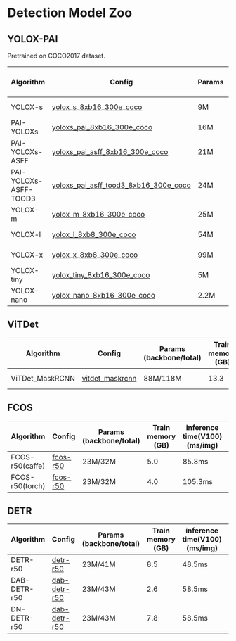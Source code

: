 # Detection Model Zoo

## YOLOX-PAI

Pretrained on COCO2017 dataset.

| Algorithm             | Config                                                       | Params | Train memory<br/>(GB) | Speed<sup>V100<br/><sub>fp16 b32 </sub> | mAP<sup>val<br/><sub>0.5:0.95</sub> | AP<sup>val<br/><sub>50</sub> | Download                                                     |
| --------------------- | ------------------------------------------------------------ | ------ | --------------------- | --------------------------------------- | ----------------------------------- | ---------------------------- | ------------------------------------------------------------ |
| YOLOX-s               | [yolox_s_8xb16_300e_coco](https://github.com/alibaba/EasyCV/tree/master/configs/detection/yolox/yolox_s_8xb16_300e_coco.py) | 9M     | 14.1                  | 0.68ms                                  | 40.0                                | 58.9                         | [model](http://pai-vision-data-hz.oss-cn-zhangjiakou.aliyuncs.com/EasyCV/modelzoo/detection/yolox/yolox_s_bs16_lr002/epoch_300.pth) - [log](http://pai-vision-data-hz.oss-cn-zhangjiakou.aliyuncs.com/EasyCV/modelzoo/detection/yolox/yolox_s_bs16_lr002/log.txt) |
| PAI-YOLOXs            | [yoloxs_pai_8xb16_300e_coco](https://github.com/alibaba/EasyCV/tree/master/configs/detection/yolox/pai_yoloxs_8xb16_300e_coco.py) | 16M    | 13.6                  | 0.71ms                                  | 41.4                                | 60.0                         | [model](http://pai-vision-data-hz.oss-cn-zhangjiakou.aliyuncs.com/EasyCV/modelzoo/detection/yolox/yolox-pai/model/pai_yoloxs.pth) - [log](http://pai-vision-data-hz.oss-cn-zhangjiakou.aliyuncs.com/EasyCV/modelzoo/detection/yolox/yolox-pai/log/pai_yoloxs.json) |
| PAI-YOLOXs-ASFF       | [yoloxs_pai_asff_8xb16_300e_coco](https://github.com/alibaba/EasyCV/tree/master/configs/detection/yolox/pai_yoloxs_asff_8xb16_300e_coco.py) | 21M    | 15.2                  | 0.87ms                                  | 42.8                                | 61.8                         | [model](http://pai-vision-data-hz.oss-cn-zhangjiakou.aliyuncs.com/EasyCV/modelzoo/detection/yolox/yolox-pai/model/pai_yoloxs_asff.pth) - [log](http://pai-vision-data-hz.oss-cn-zhangjiakou.aliyuncs.com/EasyCV/modelzoo/detection/yolox/yolox-pai/log/pai_yoloxs_asff.json) |
| PAI-YOLOXs-ASFF-TOOD3 | [yoloxs_pai_asff_tood3_8xb16_300e_coco](https://github.com/alibaba/EasyCV/tree/master/configs/detection/yolox/pai_yoloxs_asff_tood3_8xb16_300e_coco.py) | 24M    | 16.6                  | 1.15ms                                  | 43.9                                | 62.1                         | [model](http://pai-vision-data-hz.oss-cn-zhangjiakou.aliyuncs.com/EasyCV/modelzoo/detection/yolox/yolox-pai/model/pai_yoloxs_asff_tood3.pth) - [log](http://pai-vision-data-hz.oss-cn-zhangjiakou.aliyuncs.com/EasyCV/modelzoo/detection/yolox/yolox-pai/log/pai_yoloxs_asff_tood3.json) |
| YOLOX-m               | [yolox_m_8xb16_300e_coco](https://github.com/alibaba/EasyCV/tree/master/configs/detection/yolox/yolox_m_8xb16_300e_coco.py) | 25M    | 27.7                  | 1.52ms                                  | 46.3                                | 64.9                         | [model](http://pai-vision-data-hz.oss-cn-zhangjiakou.aliyuncs.com/EasyCV/modelzoo/detection/yolox/yolox_m_bs16_lr002/epoch_300.pth) - [log](http://pai-vision-data-hz.oss-cn-zhangjiakou.aliyuncs.com/EasyCV/modelzoo/detection/yolox/yolox_m_bs16_lr002/log.txt) |
| YOLOX-l               | [yolox_l_8xb8_300e_coco](https://github.com/alibaba/EasyCV/tree/master/configs/detection/yolox/yolox_m_8xb8_300e_coco.py) | 54M    | 26.1                  | 2.47ms                                  | 48.9                                | 67.5                         | [model](http://pai-vision-data-hz.oss-cn-zhangjiakou.aliyuncs.com/EasyCV/modelzoo/detection/yolox/yolox_l_bs8_lr001/epoch_290.pth) - [log](http://pai-vision-data-hz.oss-cn-zhangjiakou.aliyuncs.com/EasyCV/modelzoo/detection/yolox/yolox_l_bs8_lr001/log.txt) |
| YOLOX-x               | [yolox_x_8xb8_300e_coco](https://github.com/alibaba/EasyCV/tree/master/configs/detection/yolox/yolox_x_8xb8_300e_coco.py) | 99M    | 30.1                  | 4.74ms                                  | 50.9                                | 69.2                         | [model](http://pai-vision-data-hz.oss-cn-zhangjiakou.aliyuncs.com/EasyCV/modelzoo/detection/yolox/yolox_x_bs8_lr001/epoch_290.pth) - [log](http://pai-vision-data-hz.oss-cn-zhangjiakou.aliyuncs.com/EasyCV/modelzoo/detection/yolox/yolox_x_bs8_lr001/log.txt) |
| YOLOX-tiny            | [yolox_tiny_8xb16_300e_coco](https://github.com/alibaba/EasyCV/tree/master/configs/detection/yolox/yolox_tiny_8xb16_300e_coco.py) | 5M     | 6.7                   | 0.28ms                                  | 31.5                                | 49.2                         | [model](http://pai-vision-data-hz.oss-cn-zhangjiakou.aliyuncs.com/EasyCV/modelzoo/detection/yolox/yolox_tiny_bs16_lr002/epoch_300.pth) - [log](http://pai-vision-data-hz.oss-cn-zhangjiakou.aliyuncs.com/EasyCV/modelzoo/detection/yolox/yolox_tiny_bs16_lr002/log.txt) |
| YOLOX-nano            | [yolox_nano_8xb16_300e_coco](https://github.com/alibaba/EasyCV/tree/master/configs/detection/yolox/yolox_tiny_8xb16_300e_coco.py) | 2.2M   | 4.6                   | 0.19ms                                  | 26.5                                | 42.6                         | [model](http://pai-vision-data-hz.oss-cn-zhangjiakou.aliyuncs.com/EasyCV/modelzoo/detection/yolox/yolox_nano_bs16_lr002/epoch_300.pth) - [log](http://pai-vision-data-hz.oss-cn-zhangjiakou.aliyuncs.com/EasyCV/modelzoo/detection/yolox/yolox_nano_bs16_lr002/log.txt) |

## ViTDet

| Algorithm  | Config                                                       | Params<br/>(backbone/total)                      | Train memory<br/>(GB) | inference time(V100)<br/>(ms/img)                      | bbox_mAP<sup>val<br/><sub>0.5:0.95</sub> | mask_mAP<sup>val<br/><sub>0.5:0.95</sub> | Download                                                     |
| ---------- | ------------------------------------------------------------ | ------------------------ | ------------------------------------------------------------ | ------------------------------------------------------------ | ------------------------------------------------------------ | ------------------------------------------------------------ | ------------------------------------------------------------ |
| ViTDet_MaskRCNN    | [vitdet_maskrcnn](https://github.com/alibaba/EasyCV/tree/master/configs/detection/vitdet/vitdet_100e.py) | 88M/118M | 13.3 | 163ms | 50.57                   | 44.96          | [model](https://pai-vision-data-hz.oss-cn-zhangjiakou.aliyuncs.com/EasyCV/modelzoo/detection/vitdet/vit_base/vitdet_maskrcnn.pth) - [log](https://pai-vision-data-hz.oss-cn-zhangjiakou.aliyuncs.com/EasyCV/modelzoo/detection/vitdet/vit_base/vitdet_maskrcnn.log.json) |

## FCOS

| Algorithm  | Config                                                       | Params<br/>(backbone/total)                            | Train memory<br/>(GB)       | inference time(V100)<br/>(ms/img)                      | mAP<sup>val<br/><sub>0.5:0.95</sub> | AP<sup>val<br/><sub>50</sub> | Download                                                     |
| ---------- | ------------------------------------------------------------ | ------------------------ | --------------- | ------------------------------------------------------------ | ------------------------------------------------------------ | ------------------------------------------------------------ | ------------------------------------------------------------ |
| FCOS-r50(caffe)    | [fcos-r50](https://github.com/alibaba/EasyCV/tree/master/configs/detection/fcos/fcos_r50_caffe_1x_coco.py) | 23M/32M | 5.0 | 85.8ms | 38.58                   | 57.18          | [model](https://pai-vision-data-hz.oss-cn-zhangjiakou.aliyuncs.com/EasyCV/modelzoo/detection/fcos/epoch_12.pth) - [log](https://pai-vision-data-hz.oss-cn-zhangjiakou.aliyuncs.com/EasyCV/modelzoo/detection/fcos/20220621_121315.log.json) |
| FCOS-r50(torch)    | [fcos-r50](https://github.com/alibaba/EasyCV/tree/master/configs/detection/fcos/fcos_r50_torch_1x_coco.py) | 23M/32M | 4.0 | 105.3ms | 38.88                   | 58.01          | [model](https://pai-vision-data-hz.oss-cn-zhangjiakou.aliyuncs.com/EasyCV/modelzoo/detection/fcos/fcos_epoch_12.pth) - [log](https://pai-vision-data-hz.oss-cn-zhangjiakou.aliyuncs.com/EasyCV/modelzoo/detection/fcos/20220826_182628.log.json) |

## DETR

| Algorithm  | Config                                                       | Params<br/>(backbone/total)                            | Train memory<br/>(GB)       | inference time(V100)<br/>(ms/img)                      | bbox_mAP<sup>val<br/><sub>0.5:0.95</sub> | AP<sup>val<br/><sub>50</sub> | Download                                                     |
| ---------- | ------------------------------------------------------------ | ------------------------ | --------------- | ------------------------------------------------------------ | ------------------------------------------------------------ | ------------------------------------------------------------ | ------------------------------------------------------------ |
| DETR-r50    | [detr-r50](https://github.com/alibaba/EasyCV/tree/master/configs/detection/detr/detr_r50_8x2_150e_coco.py) | 23M/41M | 8.5 | 48.5ms | 39.92                   | 60.52          | [model](https://pai-vision-data-hz.oss-cn-zhangjiakou.aliyuncs.com/EasyCV/modelzoo/detection/detr/epoch_150.pth) - [log](https://pai-vision-data-hz.oss-cn-zhangjiakou.aliyuncs.com/EasyCV/modelzoo/detection/detr/20220609_101243.log.json) |
| DAB-DETR-r50    | [dab-detr-r50](https://github.com/alibaba/EasyCV/tree/master/configs/detection/dab_detr/dab_detr_r50_8x2_50e_coco.py) | 23M/43M | 2.6 | 58.5ms | 42.52                   | 63.03          | [model](https://pai-vision-data-hz.oss-cn-zhangjiakou.aliyuncs.com/EasyCV/modelzoo/detection/dab_detr/dab_detr_epoch_50.pth) - [log](https://pai-vision-data-hz.oss-cn-zhangjiakou.aliyuncs.com/EasyCV/modelzoo/detection/dab_detr/20220610_122811.log.json) |
| DN-DETR-r50    | [dab-detr-r50](https://github.com/alibaba/EasyCV/tree/master/configs/detection/dab_detr/dn_detr_r50_8x2_50e_coco.py) | 23M/43M | 7.8 | 58.5ms | 44.39                   | 64.66          | [model](https://pai-vision-data-hz.oss-cn-zhangjiakou.aliyuncs.com/EasyCV/modelzoo/detection/dn_detr/dn_detr_epoch_50.pth) - [log](https://pai-vision-data-hz.oss-cn-zhangjiakou.aliyuncs.com/EasyCV/modelzoo/detection/dn_detr/20220713_105127.log.json) |
